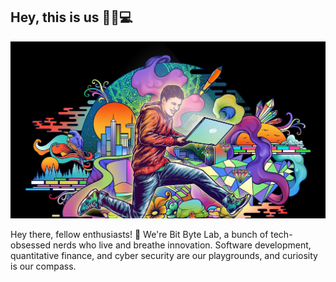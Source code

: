 ## Hey, this is us 🚀🔮💻

![An illustration](images/best-illustrator.jpg)

Hey there, fellow enthusiasts! 🖖 We're Bit Byte Lab, a bunch of tech-obsessed nerds who live and breathe innovation. Software development, quantitative finance, and cyber security are our playgrounds, and curiosity is our compass.
